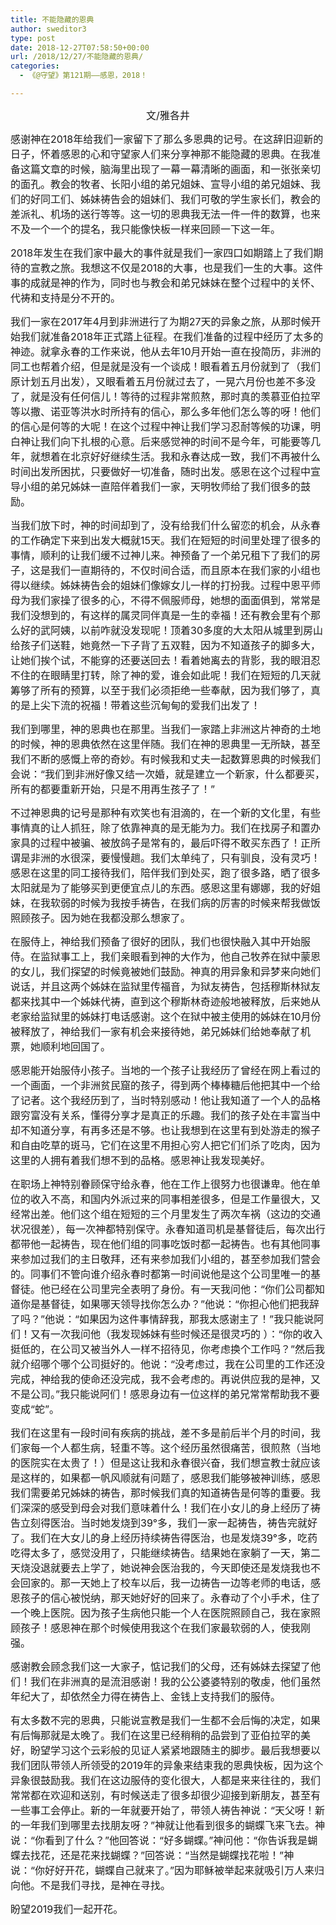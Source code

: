 ```yaml
---
title: 不能隐藏的恩典
author: sweditor3
type: post
date: 2018-12-27T07:58:50+00:00
url: /2018/12/27/不能隐藏的恩典/
categories:
  - 《@守望》第121期——感恩，2018！

---
```

<p style="text-align: center;">
  <span style="font-size: 12pt;">文/雅各井</span>
</p>

<span style="font-size: 12pt;">感谢神在2018年给我们一家留下了那么多恩典的记号。在这辞旧迎新的日子，怀着感恩的心和守望家人们来分享神那不能隐藏的恩典。在我准备这篇文章的时候，脑海里出现了一幕一幕清晰的画面，和一张张亲切的面孔。教会的牧者、长阳小组的弟兄姐妹、宣导小组的弟兄姐妹、我们的好同工们、姊妹祷告会的姐妹们、我们可敬的学生家长们，教会的差派礼、机场的送行等等。这一切的恩典我无法一件一件的数算，也来不及一个一个的提名，我只能像快板一样来回顾一下这一年。</span>

<span style="font-size: 12pt;">2018年发生在我们家中最大的事件就是我们一家四口如期踏上了我们期待的宣教之旅。我想这不仅是2018的大事，也是我们一生的大事。这件事的成就是神的作为，同时也与教会和弟兄妹妹在整个过程中的关怀、代祷和支持是分不开的。</span>

<span style="font-size: 12pt;">我们一家在2017年4月到非洲进行了为期27天的异象之旅，从那时候开始我们就准备2018年正式踏上征程。在我们准备的过程中经历了太多的神迹。就拿永春的工作来说，他从去年10月开始一直在投简历，非洲的同工也帮着介绍，但是就是没有一个谈成！眼看着五月份就到了（我们原计划五月出发），又眼看着五月份就过去了，一晃六月份也差不多没了，就是没有任何信儿！等待的过程非常煎熬，那时真的羡慕亚伯拉罕等以撒、诺亚等洪水时所持有的信心，那么多年他们怎么等的呀！他们的信心是何等的大呢！在这个过程中神让我们学习忍耐等候的功课，明白神让我们向下扎根的心意。后来感觉神的时间不是今年，可能要等几年，就想着在北京好好继续生活。我和永春达成一致，我们不再被什么时间出发所困扰，只要做好一切准备，随时出发。感恩在这个过程中宣导小组的弟兄姊妹一直陪伴着我们一家，天明牧师给了我们很多的鼓励。</span>

<span style="font-size: 12pt;">当我们放下时，神的时间却到了，没有给我们什么留恋的机会，从永春的工作确定下来到出发大概就15天。我们在短短的时间里处理了很多的事情，顺利的让我们缓不过神儿来。神预备了一个弟兄租下了我们的房子，这是我们一直期待的，不仅时间合适，而且原本在我们家的小组也得以继续。姊妹祷告会的姐妹们像嫁女儿一样的打扮我。过程中恩平师母为我们家操了很多的心，不得不佩服师母，她想的面面俱到，常常是我们没想到的，有这样的属灵同伴真是一生的幸福！还有教会里有个那么好的武阿姨，以前咋就没发现呢！顶着30多度的大太阳从城里到房山给孩子们送鞋，她竟然一下子背了五双鞋，因为不知道孩子的脚多大，让她们挨个试，不能穿的还要送回去！看着她离去的背影，我的眼泪忍不住的在眼睛里打转，除了神的爱，谁会如此呢！我们在短短的几天就筹够了所有的预算，以至于我们必须拒绝一些奉献，因为我们够了，真的是上尖下流的祝福！带着这些沉甸甸的爱我们出发了！</span>

<span style="font-size: 12pt;">我们到哪里，神的恩典也在那里。当我们一家踏上非洲这片神奇的土地的时候，神的恩典依然在这里伴随。我们在神的恩典里一无所缺，甚至我们不断的感慨上帝的奇妙。有时候我和丈夫一起数算恩典的时候我们会说：“我们到非洲好像又结一次婚，就是建立一个新家，什么都要买，所有的都要重新开始，只是不用再生孩子了！”</span>

<span style="font-size: 12pt;">不过神恩典的记号是那种有欢笑也有泪滴的，在一个新的文化里，有些事情真的让人抓狂，除了依靠神真的是无能为力。我们在找房子和置办家具的过程中被骗、被放鸽子是常有的，最后吓得不敢买东西了！正所谓是非洲的水很深，要慢慢趟。我们太单纯了，只有驯良，没有灵巧！感恩在这里的同工接待我们，陪伴我们到处买，跑了很多路，晒了很多太阳就是为了能够买到更便宜点儿的东西。感恩这里有娜娜，我的好姐妹，在我软弱的时候为我按手祷告，在我们病的厉害的时候来帮我做饭照顾孩子。因为她在我都没那么想家了。</span>

<span style="font-size: 12pt;">在服侍上，神给我们预备了很好的团队，我们也很快融入其中开始服侍。在监狱事工上，我们亲眼看到神的大作为，他自己牧养在狱中蒙恩的女儿，我们探望的时候竟被她们鼓励。神真的用异象和异梦来向她们说话，并且这两个姊妹在监狱里传福音，为狱友祷告，包括穆斯林狱友都来找其中一个姊妹代祷，直到这个穆斯林奇迹般地被释放，后来她从老家给监狱里的姊妹打电话感谢。这个在狱中被主使用的姊妹在10月份被释放了，神给我们一家有机会来接待她，弟兄姊妹们给她奉献了机票，她顺利地回国了。</span>

<span style="font-size: 12pt;">感恩能开始服侍小孩子。当地的一个孩子让我经历了曾经在网上看过的一个画面，一个非洲贫民窟的孩子，得到两个棒棒糖后他把其中一个给了记者。这个我经历到了，当时特别感动！他让我知道了一个人的品格跟穷富没有关系，懂得分享才是真正的乐趣。我们的孩子处在丰富当中却不知道分享，有再多还是不够。也让我想到在这里有到处游走的猴子和自由吃草的斑马，它们在这里不用担心穷人把它们们杀了吃肉，因为这里的人拥有着我们想不到的品格。感恩神让我发现美好。</span>

<span style="font-size: 12pt;">在职场上神特别眷顾保守给永春，他在工作上很努力也很谦卑。他在单位的收入不高，和国内外派过来的同事相差很多，但是工作量很大，又经常出差。他们这个组在短短的三个月里发生了两次车祸（这边的交通状况很差），每一次神都特别保守。永春知道司机是基督徒后，每次出行都带他一起祷告，现在他们组的同事吃饭时都一起祷告。也有其他同事来参加过我们的主日敬拜，还有来参加我们小组的，甚至参加我们营会的。同事们不管向谁介绍永春时都第一时间说他是这个公司里唯一的基督徒。他已经在公司里完全表明了身份。有一天我问他：“你们公司都知道你是基督徒，如果哪天领导找你怎么办？”他说：“你担心他们把我辞了吗？”他说：“如果因为这件事情辞我，那我太感谢主了！”我只能说阿们！又有一次我问他（我发现姊妹有些时候还是很灵巧的 ）：“你的收入挺低的，在公司又被当外人一样不招待见，你考虑换个工作吗？”然后我就介绍哪个哪个公司挺好的。他说：“没考虑过，我在公司里的工作还没完成，神给我的使命还没完成，我不会考虑的。再说供应我的是神，又不是公司。”我只能说阿们！感恩身边有一位这样的弟兄常常帮助我不要变成“蛇”。</span>

<span style="font-size: 12pt;">我们在这里有一段时间有疾病的挑战，差不多是前后半个月的时间，我们家每一个人都生病，轻重不等。这个经历虽然很痛苦，很煎熬（当地的医院实在太贵了！）但是这让我和永春很兴奋，我们想宣教士就应该是这样的，如果都一帆风顺就有问题了，感恩我们能够被神训练，感恩我们需要弟兄姊妹的祷告，那时候我们真的知道祷告是何等的重要。我们深深的感受到母会对我们意味着什么！我们在小女儿的身上经历了祷告立刻得医治。当时她发烧到39°多，我们一家一起祷告，祷告完就好了。我们在大女儿的身上经历持续祷告得医治，也是发烧39°多，吃药吃得太多了，感觉没用了，只能继续祷告。结果她在家躺了一天，第二天烧没退就要去上学了，她说神会医治我的，今天即使还是发烧我也不会回家的。那一天她上了校车以后，我一边祷告一边等老师的电话，感恩孩子的信心被悦纳，那天她好好的回来了。永春动了个小手术，住了一个晚上医院。因为孩子生病他只能一个人在医院照顾自己，我在家照顾孩子！感恩神在那个时候使用我这个在我们家最软弱的人，使我刚强。</span>

<span style="font-size: 12pt;">感谢教会顾念我们这一大家子，惦记我们的父母，还有姊妹去探望了他们！我们在非洲真的是流泪感谢！我的公公婆婆特别的敬虔，他们虽然年纪大了，却依然全力得在祷告上、金钱上支持我们的服侍。</span>

<span style="font-size: 12pt;">有太多数不完的恩典，只能说宣教是我们一生都不会后悔的决定，如果有后悔那就是太晚了。我们在这里已经稍稍的品尝到了亚伯拉罕的美好，盼望学习这个云彩般的见证人紧紧地跟随主的脚步。最后我想要以我们团队带领人所领受的2019年的异象来结束我的恩典快板，因为这个异象很鼓励我。我们在这边服侍的变化很大，人都是来来往往的，我们常常都在欢迎和送别，有时候送走了很多却很少迎接到新朋友，甚至有一些事工会停止。新的一年就要开始了，带领人祷告神说：“天父呀！新的一年我们到哪里去找朋友呀？”神就让他看到很多的蝴蝶飞来飞去。神说：“你看到了什么？”他回答说：“好多蝴蝶。”神问他：“你告诉我是蝴蝶去找花，还是花来找蝴蝶？”回答说：“当然是蝴蝶找花啦！”神说：“你好好开花，蝴蝶自己就来了。”因为耶稣被举起来就吸引万人来归向他。不是我们寻找，是神在寻找。</span>

<span style="font-size: 12pt;">盼望2019我们一起开花。</span>